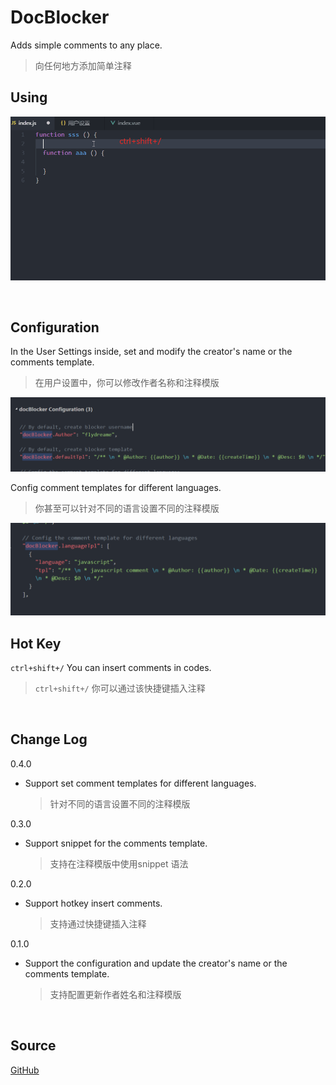 # DocBlocker

Adds simple comments to any place.  

> 向任何地方添加简单注释

   

## Using

![](https://raw.githubusercontent.com/FlyDreame/vscode-docBlocker/master/images/using.gif)

​     

## Configuration

In the User Settings inside, set and modify the creator's name or the comments template.

>  在用户设置中，你可以修改作者名称和注释模版

![](https://raw.githubusercontent.com/FlyDreame/vscode-docBlocker/master/images/config.png)

Config comment templates for different languages.

> 你甚至可以针对不同的语言设置不同的注释模版

![](/images/template.png)



## Hot Key

`ctrl+shift+/`  You can insert comments in codes.

>  `ctrl+shift+/`  你可以通过该快捷键插入注释

​    

## Change Log

0.4.0

+ Support set comment templates for different languages.

  > 针对不同的语言设置不同的注释模版

0.3.0

+ Support snippet for the comments template.

  > 支持在注释模版中使用snippet 语法

0.2.0

+ Support hotkey insert comments.

  > 支持通过快捷键插入注释

0.1.0

+ Support the configuration and update the creator's name or the comments template.

  > 支持配置更新作者姓名和注释模版

​    

## Source

[GitHub](https://github.com/FlyDreame/vscode-docBlocker)